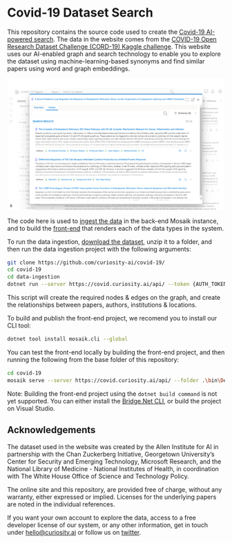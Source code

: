 # Covid-19 Dataset Search

This repository contains the source code used to create the [Covid-19 AI-powered search](https://covid.curiosity.ai/#/home). The data in the website comes from the [COVID-19 Open Research Dataset Challenge (CORD-19) Kaggle challenge](https://www.kaggle.com/allen-institute-for-ai/CORD-19-research-challenge/tasks?taskId=561). This website uses our AI-enabled graph and search technology to enable you to explore the dataset using machine-learning-based synonyms and find similar papers using word and graph embeddings.


![](https://raw.githubusercontent.com/curiosity-ai/covid-19/master/assets/similar-papers.png)


The code here is used to [ingest the data](https://github.com/curiosity-ai/covid-19/tree/master/data-ingestion) in the back-end Mosaik instance, and to build the [front-end](https://github.com/curiosity-ai/covid-19/tree/master/front-end) that renders each of the data types in the system. 

To run the data ingestion, [download the dataset](https://www.kaggle.com/allen-institute-for-ai/CORD-19-research-challenge/tasks?taskId=561), unzip it to a folder, and then run the data ingestion project with the following arguments:

```bash
git clone https://github.com/curiosity-ai/covid-19/
cd covid-19
cd data-ingestion
dotnet run --server https://covid.curiosity.ai/api/ --token {AUTH_TOKEN} --folder {PATH_TO_DATA}
```

This script will create the required nodes & edges on the graph, and create the relationships between papers, authors, institutions & locations.

To build and publish the front-end project, we recomend you to install our CLI tool:

```bash
dotnet tool install mosaik.cli --global
```

You can test the front-end locally by building the front-end project, and then running the following from the base folder of this repository:

```bash
cd covid-19
mosaik serve --server https://covid.curiosity.ai/api/ --folder .\bin\Debug\net461\bridge\
```

Note: Building the front-end project using the ```dotnet build command``` is not yet supported. You can either install the [Bridge.Net CLI](https://bridge.net/download/), or build the project on Visual Studio.


## Acknowledgements

The dataset used in the website was created by the Allen Institute for AI in partnership with the Chan Zuckerberg Initiative, Georgetown University’s Center for Security and Emerging Technology, Microsoft Research, and the National Library of Medicine - National Institutes of Health, in coordination with The White House Office of Science and Technology Policy.

The online site and this repository, are provided free of charge, without any warranty, either expressed or implied. Licenses for the underlying papers are noted in the individual references.

If you want your own account to explore the data, access to a free developer license of our system, or any other information, get in touch under hello@curiosity.ai or follow us on [twitter](https://twitter.com/curiosity_ai).

